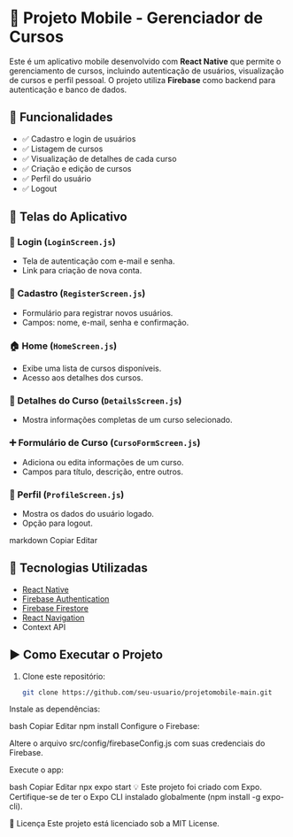 # 📱 Projeto Mobile - Gerenciador de Cursos

Este é um aplicativo mobile desenvolvido com **React Native** que permite o gerenciamento de cursos, incluindo autenticação de usuários, visualização de cursos e perfil pessoal. O projeto utiliza **Firebase** como backend para autenticação e banco de dados.

## 🚀 Funcionalidades

- ✅ Cadastro e login de usuários
- ✅ Listagem de cursos
- ✅ Visualização de detalhes de cada curso
- ✅ Criação e edição de cursos
- ✅ Perfil do usuário
- ✅ Logout

## 🧭 Telas do Aplicativo

### 🔐 Login (`LoginScreen.js`)
- Tela de autenticação com e-mail e senha.
- Link para criação de nova conta.

### 📝 Cadastro (`RegisterScreen.js`)
- Formulário para registrar novos usuários.
- Campos: nome, e-mail, senha e confirmação.

### 🏠 Home (`HomeScreen.js`)
- Exibe uma lista de cursos disponíveis.
- Acesso aos detalhes dos cursos.

### 📄 Detalhes do Curso (`DetailsScreen.js`)
- Mostra informações completas de um curso selecionado.

### ➕ Formulário de Curso (`CursoFormScreen.js`)
- Adiciona ou edita informações de um curso.
- Campos para título, descrição, entre outros.

### 👤 Perfil (`ProfileScreen.js`)
- Mostra os dados do usuário logado.
- Opção para logout.

markdown
Copiar
Editar

## 🔧 Tecnologias Utilizadas

- [React Native](https://reactnative.dev/)
- [Firebase Authentication](https://firebase.google.com/products/auth)
- [Firebase Firestore](https://firebase.google.com/products/firestore)
- [React Navigation](https://reactnavigation.org/)
- Context API

## ▶️ Como Executar o Projeto

1. Clone este repositório:
   ```bash
   git clone https://github.com/seu-usuario/projetomobile-main.git
Instale as dependências:

bash
Copiar
Editar
npm install
Configure o Firebase:

Altere o arquivo src/config/firebaseConfig.js com suas credenciais do Firebase.

Execute o app:

bash
Copiar
Editar
npx expo start
💡 Este projeto foi criado com Expo. Certifique-se de ter o Expo CLI instalado globalmente (npm install -g expo-cli).

📄 Licença
Este projeto está licenciado sob a MIT License.
